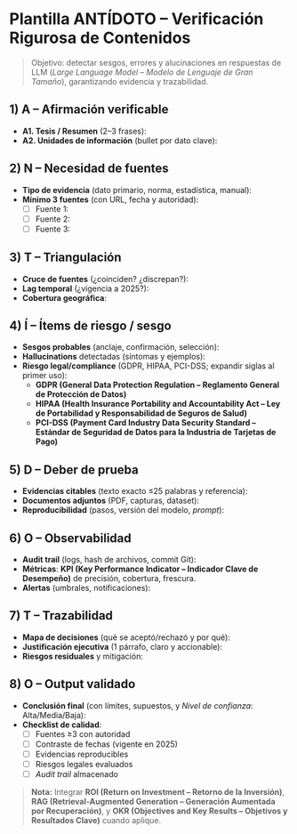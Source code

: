 # Plantilla ANTÍDOTO – Verificación Rigurosa de Contenidos

> Objetivo: detectar sesgos, errores y alucinaciones en respuestas de LLM (*Large Language Model – Modelo de Lenguaje de Gran Tamaño*), garantizando evidencia y trazabilidad.

## 1) A – **Afirmación verificable**
- **A1. Tesis / Resumen** (2–3 frases):
- **A2. Unidades de información** (bullet por dato clave):

## 2) N – **Necesidad de fuentes**
- **Tipo de evidencia** (dato primario, norma, estadística, manual):
- **Mínimo 3 fuentes** (con URL, fecha y autoridad):
  - [ ] Fuente 1:
  - [ ] Fuente 2:
  - [ ] Fuente 3:

## 3) T – **Triangulación**
- **Cruce de fuentes** (¿coinciden? ¿discrepan?):
- **Lag temporal** (¿vigencia a 2025?):
- **Cobertura geográfica**:

## 4) Í – **Ítems de riesgo / sesgo**
- **Sesgos probables** (anclaje, confirmación, selección):
- **Hallucinations** detectadas (síntomas y ejemplos):
- **Riesgo legal/compliance** (GDPR, HIPAA, PCI-DSS; expandir siglas al primer uso):
  - **GDPR (General Data Protection Regulation – Reglamento General de Protección de Datos)**
  - **HIPAA (Health Insurance Portability and Accountability Act – Ley de Portabilidad y Responsabilidad de Seguros de Salud)**
  - **PCI-DSS (Payment Card Industry Data Security Standard – Estándar de Seguridad de Datos para la Industria de Tarjetas de Pago)**

## 5) D – **Deber de prueba**
- **Evidencias citables** (texto exacto ≤25 palabras y referencia):
- **Documentos adjuntos** (PDF, capturas, dataset):
- **Reproducibilidad** (pasos, versión del modelo, *prompt*):

## 6) O – **Observabilidad**
- **Audit trail** (logs, hash de archivos, commit Git):
- **Métricas**: **KPI (Key Performance Indicator – Indicador Clave de Desempeño)** de precisión, cobertura, frescura.
- **Alertas** (umbrales, notificaciones):

## 7) T – **Trazabilidad**
- **Mapa de decisiones** (qué se aceptó/rechazó y por qué):
- **Justificación ejecutiva** (1 párrafo, claro y accionable):
- **Riesgos residuales** y mitigación:

## 8) O – **Output validado**
- **Conclusión final** (con límites, supuestos, y *Nivel de confianza*: Alta/Media/Baja):
- **Checklist de calidad**:
  - [ ] Fuentes ≥3 con autoridad
  - [ ] Contraste de fechas (vigente en 2025)
  - [ ] Evidencias reproducibles
  - [ ] Riesgos legales evaluados
  - [ ] *Audit trail* almacenado

> **Nota:** Integrar **ROI (Return on Investment – Retorno de la Inversión)**, **RAG (Retrieval-Augmented Generation – Generación Aumentada por Recuperación)**, y **OKR (Objectives and Key Results – Objetivos y Resultados Clave)** cuando aplique.

